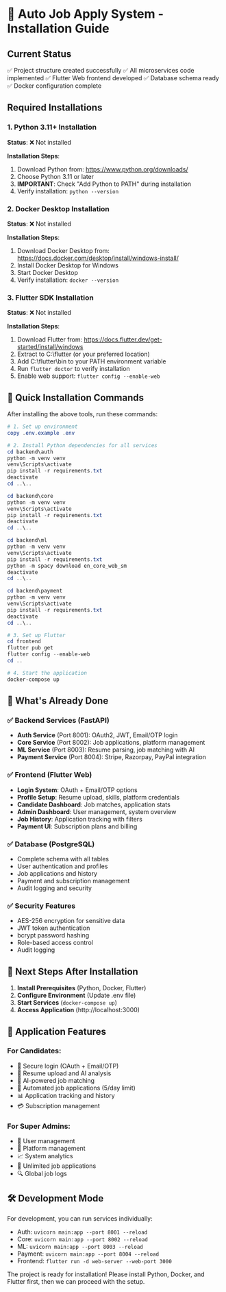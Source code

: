 # 🚀 Auto Job Apply System - Installation Guide

## Current Status
✅ Project structure created successfully
✅ All microservices code implemented
✅ Flutter Web frontend developed
✅ Database schema ready
✅ Docker configuration complete

## Required Installations

### 1. Python 3.11+ Installation
**Status**: ❌ Not installed

**Installation Steps**:
1. Download Python from: https://www.python.org/downloads/
2. Choose Python 3.11 or later
3. **IMPORTANT**: Check "Add Python to PATH" during installation
4. Verify installation: `python --version`

### 2. Docker Desktop Installation
**Status**: ❌ Not installed

**Installation Steps**:
1. Download Docker Desktop from: https://docs.docker.com/desktop/install/windows-install/
2. Install Docker Desktop for Windows
3. Start Docker Desktop
4. Verify installation: `docker --version`

### 3. Flutter SDK Installation
**Status**: ❌ Not installed

**Installation Steps**:
1. Download Flutter from: https://docs.flutter.dev/get-started/install/windows
2. Extract to C:\flutter (or your preferred location)
3. Add C:\flutter\bin to your PATH environment variable
4. Run `flutter doctor` to verify installation
5. Enable web support: `flutter config --enable-web`

## 🔧 Quick Installation Commands

After installing the above tools, run these commands:

```powershell
# 1. Set up environment
copy .env.example .env

# 2. Install Python dependencies for all services
cd backend\auth
python -m venv venv
venv\Scripts\activate
pip install -r requirements.txt
deactivate
cd ..\..

cd backend\core
python -m venv venv
venv\Scripts\activate
pip install -r requirements.txt
deactivate
cd ..\..

cd backend\ml
python -m venv venv
venv\Scripts\activate
pip install -r requirements.txt
python -m spacy download en_core_web_sm
deactivate
cd ..\..

cd backend\payment
python -m venv venv
venv\Scripts\activate
pip install -r requirements.txt
deactivate
cd ..\..

# 3. Set up Flutter
cd frontend
flutter pub get
flutter config --enable-web
cd ..

# 4. Start the application
docker-compose up
```

## 🎯 What's Already Done

### ✅ Backend Services (FastAPI)
- **Auth Service** (Port 8001): OAuth2, JWT, Email/OTP login
- **Core Service** (Port 8002): Job applications, platform management
- **ML Service** (Port 8003): Resume parsing, job matching with AI
- **Payment Service** (Port 8004): Stripe, Razorpay, PayPal integration

### ✅ Frontend (Flutter Web)
- **Login System**: OAuth + Email/OTP options
- **Profile Setup**: Resume upload, skills, platform credentials
- **Candidate Dashboard**: Job matches, application stats
- **Admin Dashboard**: User management, system overview
- **Job History**: Application tracking with filters
- **Payment UI**: Subscription plans and billing

### ✅ Database (PostgreSQL)
- Complete schema with all tables
- User authentication and profiles
- Job applications and history
- Payment and subscription management
- Audit logging and security

### ✅ Security Features
- AES-256 encryption for sensitive data
- JWT token authentication
- bcrypt password hashing
- Role-based access control
- Audit logging

## 🚀 Next Steps After Installation

1. **Install Prerequisites** (Python, Docker, Flutter)
2. **Configure Environment** (Update .env file)
3. **Start Services** (`docker-compose up`)
4. **Access Application** (http://localhost:3000)

## 📱 Application Features

### For Candidates:
- 🔐 Secure login (OAuth + Email/OTP)
- 📄 Resume upload and AI analysis
- 🎯 AI-powered job matching
- 🤖 Automated job applications (5/day limit)
- 📊 Application tracking and history
- 💳 Subscription management

### For Super Admins:
- 👥 User management
- 🏢 Platform management
- 📈 System analytics
- 🚀 Unlimited job applications
- 🔍 Global job logs

## 🛠️ Development Mode

For development, you can run services individually:
- Auth: `uvicorn main:app --port 8001 --reload`
- Core: `uvicorn main:app --port 8002 --reload`
- ML: `uvicorn main:app --port 8003 --reload`
- Payment: `uvicorn main:app --port 8004 --reload`
- Frontend: `flutter run -d web-server --web-port 3000`

The project is ready for installation! Please install Python, Docker, and Flutter first, then we can proceed with the setup.
